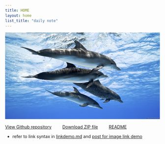 ```yaml
---
title: HOME
layout: home
list_title: "daily note"
---
```


<p align=center>
<img width=600 style="float:none" src="./assets/images/dophin.jpg" /></p>



[View Github repository](https://github.com/jeffatoptics/jeff-minima)  &nbsp; &nbsp; &nbsp; &nbsp; [Download ZIP file](https://github.com/jeffatoptics/jeff-minima/archive/refs/heads/master.zip) &nbsp; &nbsp; &nbsp; &nbsp; [README](./README.md)

- refer to link syntax in [linkdemo.md](linkdemo.md) and [post for image link demo](./_posts/2022-03-27-this-post-for-image-link-demo.md)

<!-- <ul>
  {% for post in site.posts %}
    <li>
      <a href="{{ site.baseurl }}{{ post.url }}">{{ post.title }}</a>
      {{ post.excerpt }}
    </li>
  {% endfor %}
</ul>  -->